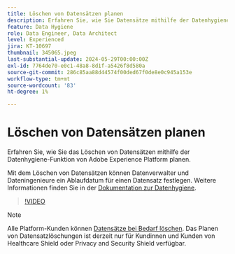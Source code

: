 ```yaml
---
title: Löschen von Datensätzen planen
description: Erfahren Sie, wie Sie Datensätze mithilfe der Datenhygiene-Funktion von Adobe Experience Platform löschen können.
feature: Data Hygiene
role: Data Engineer, Data Architect
level: Experienced
jira: KT-10697
thumbnail: 345065.jpeg
last-substantial-update: 2024-05-29T00:00:00Z
exl-id: 7764de70-e0c1-48a8-8d1f-a5426f8d580a
source-git-commit: 286c85aa88d44574f00ded67f0de8e0c945a153e
workflow-type: tm+mt
source-wordcount: '83'
ht-degree: 1%

---
```


# Löschen von Datensätzen planen

Erfahren Sie, wie Sie das Löschen von Datensätzen mithilfe der Datenhygiene-Funktion von Adobe Experience Platform planen.

Mit dem Löschen von Datensätzen können Datenverwalter und Dateningenieure ein Ablaufdatum für einen Datensatz festlegen. Weitere Informationen finden Sie in der [Dokumentation zur Datenhygiene](https://experienceleague.adobe.com/docs/experience-platform/hygiene/home.html?lang=de).


>[!VIDEO](https://video.tv.adobe.com/v/345065?learn=on&enablevpops)

>[!NOTE]
>
> Alle Platform-Kunden können [Datensätze bei Bedarf löschen](https://experienceleague.adobe.com/docs/experience-platform/catalog/datasets/user-guide.html?lang=de#delete). Das Planen von Datensatzlöschungen ist derzeit nur für Kundinnen und Kunden von Healthcare Shield oder Privacy and Security Shield verfügbar.
